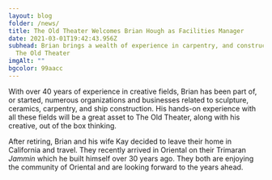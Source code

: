 ```yaml
---
layout: blog
folder: /news/
title: The Old Theater Welcomes Brian Hough as Facilities Manager
date: 2021-03-01T19:42:43.956Z
subhead: Brian brings a wealth of experience in carpentry, and construction to
  The Old Theater
imgAlt: ""
bgcolor: 99aacc
---
```

With over 40 years of experience in creative fields, Brian has been part of, or started, numerous organizations and businesses related to sculpture, ceramics, carpentry, and ship construction. His hands-on experience with all these fields will be a great asset to The Old Theater, along with his creative, out of the box thinking.  

After retiring, Brian and his wife Kay decided to leave their home in California and travel.  They recently arrived in Oriental on their Trimaran *Jammin* which he built himself over 30 years ago. They both are enjoying the community of Oriental and are looking forward to the years ahead.